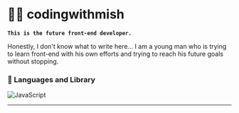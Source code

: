 # 🏄‍♂️ codingwithmish

**`This is the future front-end developer.`**

Honestly, I don't know what to write here... I am a young man who is trying to learn front-end with his own efforts and trying to reach his future goals without stopping.

### 🍕 Languages and Library

![JavaScript](https://img.shields.io/badge/javascript-%23323330.svg?style=for-the-badge&logo=javascript&logoColor=%23F7DF1E)

---
